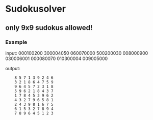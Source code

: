 # Sudokusolver
## only 9x9 sudokus allowed!
### Example 
input: 000100200 300004050 060070000 500200030 008000900 030006001 000080070 010300004 009005000

output:  

        8 5 7 1 3 9 2 4 6 
        3 2 1 8 6 4 7 5 9 
        9 6 4 5 7 2 3 1 8
        5 9 6 2 1 8 4 3 7
        1 7 8 4 5 3 9 6 2
        4 3 2 7 9 6 5 8 1
        2 4 3 9 8 1 6 7 5
        6 1 5 3 2 7 8 9 4
        7 8 9 6 4 5 1 2 3
